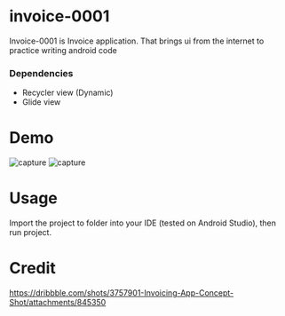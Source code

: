 # invoice-0001
Invoice-0001 is Invoice application. That brings ui from the internet to practice writing android code

### Dependencies
* Recycler view (Dynamic)
* Glide view

# Demo
![capture](https://user-images.githubusercontent.com/40534697/50749226-176a7280-1270-11e9-864a-a76741ed9934.PNG)
![capture](https://user-images.githubusercontent.com/40534697/50749207-fe61c180-126f-11e9-8dd4-b1ebea75ee38.PNG)

# Usage
Import the project to folder into your IDE (tested on Android Studio), then run project.

# Credit
https://dribbble.com/shots/3757901-Invoicing-App-Concept-Shot/attachments/845350

